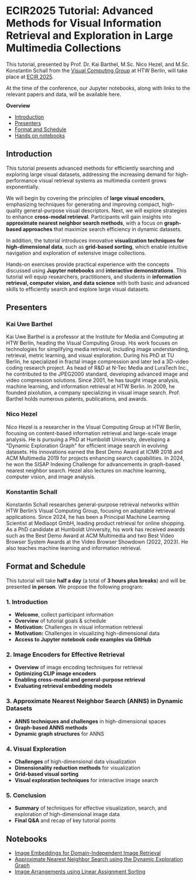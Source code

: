 # ECIR2025 Tutorial: Advanced Methods for Visual Information Retrieval and Exploration in Large Multimedia Collections

This tutorial, presented by Prof. Dr. Kai Barthel, M.Sc. Nico Hezel, and M.Sc. Konstantin Schall from the [Visual Computing Group](https://visual-computing.com/) at HTW Berlin, will take place at [ECIR 2025](https://ecir2025.eu/). 

At the time of the conference, our Jupyter notebooks, along with links to the relevant papers and data, will be available here.

**Overview**
- [Introduction](#introduction)
- [Presenters](#presenters)
- [Format and Schedule](#format-and-schedule)
- [Hands on notebooks](#notebooks)



## Introduction
This tutorial presents advanced methods for efficiently searching and exploring large visual datasets, addressing the increasing demand for high-performance visual retrieval systems as multimedia content grows exponentially.

We will begin by covering the principles of **large visual encoders**, emphasizing techniques for generating and improving compact, high-quality general-purpose visual descriptors. Next, we will explore strategies to enhance **cross-modal retrieval**. Participants will gain insights into **approximate nearest neighbor search methods**, with a focus on **graph-based approaches** that maximize search efficiency in dynamic datasets.

In addition, the tutorial introduces innovative **visualization techniques for high-dimensional data**, such as **grid-based sorting**, which enable intuitive navigation and exploration of extensive image collections.

Hands-on exercises provide practical experience with the concepts discussed using **Jupyter notebooks** and **interactive demonstrations**. This tutorial will equip researchers, practitioners, and students in **information retrieval, computer vision, and data science** with both basic and advanced skills to efficiently search and explore large visual datasets.

## **Presenters**

### **Kai Uwe Barthel**  
Kai Uwe Barthel is a professor at the Institute for Media and Computing at HTW Berlin, heading the Visual Computing Group. His work focuses on technologies for simplifying media retrieval, including image understanding, retrieval, metric learning, and visual exploration. During his PhD at TU Berlin, he specialized in fractal image compression and later led a 3D-video coding research project. As head of R&D at N-Tec Media and LuraTech Inc., he contributed to the JPEG2000 standard, developing advanced image and video compression solutions. Since 2001, he has taught image analysis, machine learning, and information retrieval at HTW Berlin. In 2009, he founded pixolution, a company specializing in visual image search. Prof. Barthel holds numerous patents, publications, and awards.

### **Nico Hezel**  
Nico Hezel is a researcher in the Visual Computing Group at HTW Berlin, focusing on content-based information retrieval and large-scale image analysis. He is pursuing a PhD at Humboldt University, developing a "Dynamic Exploration Graph" for efficient image search in evolving datasets. His innovations earned the Best Demo Award at ICMR 2018 and ACM Multimedia 2019 for projects enhancing search capabilities. In 2024, he won the SISAP Indexing Challenge for advancements in graph-based nearest neighbor search. Hezel also lectures on machine learning, computer vision, and image analysis.

### **Konstantin Schall**  
Konstantin Schall researches general-purpose retrieval networks within HTW Berlin’s Visual Computing Group, focusing on adaptable retrieval applications. Since 2024, he has been a Principal Machine Learning Scientist at Mediaopt GmbH, leading product retrieval for online shopping. As a PhD candidate at Humboldt University, his work has received awards such as the Best Demo Award at ACM Multimedia and two Best Video Browser System Awards at the Video Browser Showdown (2022, 2023). He also teaches machine learning and information retrieval.



## Format and Schedule

This tutorial will take **half a day** (a total of **3 hours plus breaks**) and will be presented **in person**. We propose the following program:

### 1. Introduction
- **Welcome**, collect participant information  
- **Overview** of tutorial goals & schedule  
- **Motivation:** Challenges in visual information retrieval  
- **Motivation:** Challenges in visualizing high-dimensional data  
- **Access to Jupyter notebook code examples via GitHub**  

### 2. Image Encoders for Effective Retrieval
- **Overview** of image encoding techniques for retrieval  
- **Optimizing CLIP image encoders**  
- **Enabling cross-modal and general-purpose retrieval**  
- **Evaluating retrieval embedding models**  

### 3. Approximate Nearest Neighbor Search (ANNS) in Dynamic Datasets
- **ANNS techniques and challenges** in high-dimensional spaces  
- **Graph-based ANNS methods**  
- **Dynamic graph structures** for ANNS  

### 4. Visual Exploration
- **Challenges** of high-dimensional data visualization  
- **Dimensionality reduction methods** for visualization  
- **Grid-based visual sorting**  
- **Visual exploration techniques** for interactive image search  

### 5. Conclusion
- **Summary** of techniques for effective visualization, search, and exploration of high-dimensional image data  
- **Final Q&A** and recap of key tutorial points

## Notebooks

- [Image Embeddings for Domain-Independent Image Retrieval](https://colab.research.google.com/drive/1OS6_ZJgspG2uT025jpLy9wpRn1TNv6KJ)
- [Approximate Nearest Neighbor Search using the Dynamic Exploration Graph](https://colab.research.google.com/drive/1O1OjouD0lv7zFxTQp9rMRlbVWHDlRCCc)
- [Image Arrangements using Linear Assignment Sorting](https://colab.research.google.com/drive/1NzwQBlMfmHWunl0OSrqFdJKeK4nIdu-s)


